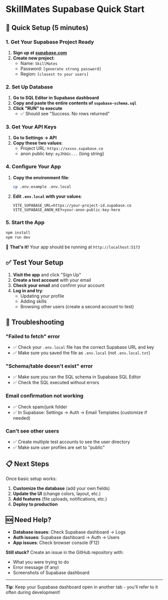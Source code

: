 # SkillMates Supabase Quick Start

## 🚀 Quick Setup (5 minutes)

### 1. Get Your Supabase Project Ready

1. **Sign up at [supabase.com](https://supabase.com)**
2. **Create new project**:
   - Name: `SkillMates` 
   - Password: `[generate strong password]`
   - Region: `[closest to your users]`

### 2. Set Up Database

1. **Go to SQL Editor in Supabase dashboard**
2. **Copy and paste the entire contents of `supabase-schema.sql`**
3. **Click "RUN" to execute**
   - ✅ Should see "Success. No rows returned"

### 3. Get Your API Keys

1. **Go to Settings → API**
2. **Copy these two values**:
   - Project URL: `https://xxxxx.supabase.co`
   - anon public key: `eyJhbGc...` (long string)

### 4. Configure Your App

1. **Copy the environment file**:
   ```bash
   cp .env.example .env.local
   ```

2. **Edit `.env.local` with your values**:
   ```env
   VITE_SUPABASE_URL=https://your-project-id.supabase.co
   VITE_SUPABASE_ANON_KEY=your-anon-public-key-here
   ```

### 5. Start the App

```bash
npm install
npm run dev
```

🎉 **That's it!** Your app should be running at `http://localhost:5173`

## ✅ Test Your Setup

1. **Visit the app** and click "Sign Up"
2. **Create a test account** with your email
3. **Check your email** and confirm your account
4. **Log in and try**:
   - Updating your profile
   - Adding skills
   - Browsing other users (create a second account to test)

## 🔧 Troubleshooting

### "Failed to fetch" error
- ✅ Check your `.env.local` file has the correct Supabase URL and key
- ✅ Make sure you saved the file as `.env.local` (not `.env.local.txt`)

### "Schema/table doesn't exist" error  
- ✅ Make sure you ran the SQL schema in Supabase SQL Editor
- ✅ Check the SQL executed without errors

### Email confirmation not working
- ✅ Check spam/junk folder
- ✅ In Supabase: Settings → Auth → Email Templates (customize if needed)

### Can't see other users
- ✅ Create multiple test accounts to see the user directory
- ✅ Make sure user profiles are set to "public"

## 📋 Next Steps

Once basic setup works:

1. **Customize the database** (add your own fields)
2. **Update the UI** (change colors, layout, etc.)
3. **Add features** (file uploads, notifications, etc.)
4. **Deploy to production**

## 🆘 Need Help?

- **Database issues**: Check Supabase dashboard → Logs
- **Auth issues**: Supabase dashboard → Auth → Users  
- **App issues**: Check browser console (F12)

**Still stuck?** Create an issue in the GitHub repository with:
- What you were trying to do
- Error message (if any)
- Screenshots of Supabase dashboard

---

**Tip**: Keep your Supabase dashboard open in another tab - you'll refer to it often during development!
